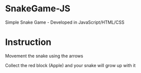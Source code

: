# SnakeGame-JS
Simple Snake Game - Developed in JavaScript/HTML/CSS
<h1> Instruction </h1>
<p> Movement the snake using the arrows </p>
<p> Collect the red block (Apple) and your snake will grow up with it </p>
